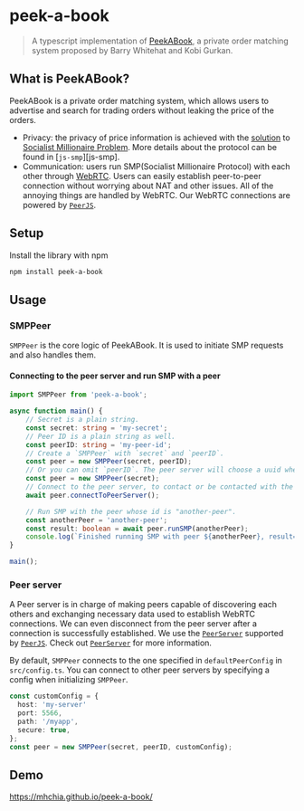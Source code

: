 # peek-a-book
> A typescript implementation of [PeekABook][peek_a_book], a private order matching system proposed by Barry Whitehat and Kobi Gurkan.

## What is PeekABook?
PeekABook is a private order matching system, which allows users to advertise and search for trading orders without leaking the price of the orders.

- Privacy: the privacy of price information is achieved with the [solution][smp_paper] to [Socialist Millionaire Problem][smp_wiki]. More details about the protocol can be found in [`js-smp`][js-smp].
- Communication: users run SMP(Socialist Millionaire Protocol) with each other through [WebRTC][webrtc]. Users can easily establish peer-to-peer connection without worrying about NAT and other issues. All of the annoying things are handled by WebRTC. Our WebRTC connections are powered by [`PeerJS`][peerjs].

<!-- TODO: Contract -->

## Setup
Install the library with npm
```bash
npm install peek-a-book
```

## Usage

### SMPPeer
`SMPPeer` is the core logic of PeekABook. It is used to initiate SMP requests and also handles them.

#### Connecting to the peer server and run SMP with a peer
```typescript
import SMPPeer from 'peek-a-book';

async function main() {
    // Secret is a plain string.
    const secret: string = 'my-secret';
    // Peer ID is a plain string as well.
    const peerID: string = 'my-peer-id';
    // Create a `SMPPeer` with `secret` and `peerID`.
    const peer = new SMPPeer(secret, peerID);
    // Or you can omit `peerID`. The peer server will choose a uuid when connected to it.
    const peer = new SMPPeer(secret);
    // Connect to the peer server, to contact or be contacted with the other peers.
    await peer.connectToPeerServer();

    // Run SMP with the peer whose id is "another-peer".
    const anotherPeer = 'another-peer';
    const result: boolean = await peer.runSMP(anotherPeer);
    console.log(`Finished running SMP with peer ${anotherPeer}, result=${result}`);
}

main();
```

### Peer server
A Peer server is in charge of making peers capable of discovering each others and exchanging necessary data used to establish WebRTC connections. We can even disconnect from the peer server after a connection is successfully established. We use the [`PeerServer`][peerjs_server] supported by [`PeerJS`][peerjs]. Check out [`PeerServer`][peerjs_server] for more information.

By default, `SMPPeer` connects to the one specified in `defaultPeerConfig` in `src/config.ts`. You can connect to other peer servers by specifying a config when initializing `SMPPeer`.

```typescript
const customConfig = {
  host: 'my-server'
  port: 5566,
  path: '/myapp',
  secure: true,
};
const peer = new SMPPeer(secret, peerID, customConfig);
```

## Demo
https://mhchia.github.io/peek-a-book/


[peerjs]: https://github.com/peers/peerjs
[peerjs_server]: https://github.com/peers/peerjs-server
[peek_a_book]: https://ethresear.ch/t/peekabook-private-order-matching/6987
[smp_wiki]: https://en.wikipedia.org/wiki/Socialist_millionaires
[smp_paper]: https://www.win.tue.nl/~berry/papers/dam.pdf
[js_smp]: https://github.com/mhchia/js-smp
[webrtc]: https://webrtc.org
